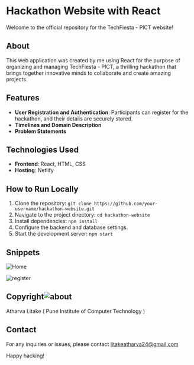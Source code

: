 # Hackathon Website with React

Welcome to the official repository for the TechFiesta - PICT website!

## About
This web application was created by me using React for the purpose of organizing and managing TechFiesta - PICT, a thrilling hackathon that brings together innovative minds to collaborate and create amazing projects.

## Features
- **User Registration and Authentication**: Participants can register for the hackathon, and their details are securely stored.
- **Timelines and Domain Description**
- **Problem Statements**

## Technologies Used
- **Frontend**: React, HTML, CSS
- **Hosting**: Netlify

## How to Run Locally
1. Clone the repository: `git clone https://github.com/your-username/hackathon-website.git`
2. Navigate to the project directory: `cd hackathon-website`
3. Install dependencies: `npm install`
4. Configure the backend and database settings.
5. Start the development server: `npm start`

## Snippets

![Home](https://github.com/AtharvaLitake/inc_hackathon/assets/112816126/9ab4c8a1-da8e-46be-9651-76b7aa33aa18)

![register](https://github.com/AtharvaLitake/inc_hackathon/assets/112816126/566fdcc3-1ee0-46d7-b5ac-f620d8af41a6)

## Copyright![about](https://github.com/AtharvaLitake/inc_hackathon/assets/112816126/71c94e2d-14c0-4095-8ee6-d479d2da6180)

 Atharva Litake ( Pune Institute of Computer Technology )

## Contact
For any inquiries or issues, please contact litakeatharva24@gmail.com

Happy hacking!

